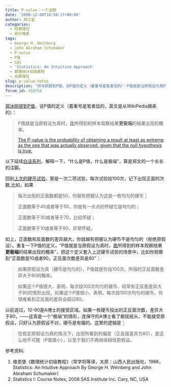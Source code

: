 ```yaml
---
title: P-value：一个注脚
date: '2008-12-08T16:58:17+00:00'
author: 胡江堂
categories:
  - 经典理论
  - 统计推断
tags:
  - George H. Weinberg
  - John Abraham Schumaker
  - P-value
  - P值
  - SAS
  - 'Statistics: An Intuitive Approach'
  - 数理统计初级教程
  - 经典理论
slug: p-value-notes
description: "郑冰刚提到P值，说P值的定义（着重号是笔者加的）：P值就是当原假设为真时，**比**所得到的样本观察结果**更极端**的结果出现的概率。以下延续白话系列，解释一下，“什么是P值，什么是极端”，算是郑文的一个长长的注脚。"
forum_id: 418754
---
```


[郑冰刚提到P值](/2008/12/p-value/)，说P值的定义（着重号是笔者加的，英文是从WikiPedia摘来的）：

> P值就是当原假设为真时，**比**所得到的样本观察结果**更极端**的结果出现的概率。
>
> [The P-value is the probability of obtaining a result at least as extreme as the one that was actually observed, given that the null hypothesis is true.](http://en.wikipedia.org/wiki/P-value)

以下延续[白话系列](/2008/12/decision-and-risk/)，解释一下，“什么是P值，什么是极端”，算是郑文的一个长长的注脚。

回到[上次的硬币试验](/2008/12/decision-and-risk/)，那是一次二项试验，每次试验投100次，记下出现正面的次数,比如，如果

> 每次出现的正面数都是50，你就有把握认为这是一枚均匀的硬币；
>
> 正面数等于45或者等于55，你就有一点点的怀疑它是均匀的；
>
> 正面数等于30或者等于70，比较怀疑；
>
> 正面数等于10或者等于90，非常怀疑。

如上，正面数和反面数的差异越大，你就越有把握认为硬币不是均匀的（拒绝原假设）。重复一下P值的定义，“P值就是当原假设为真时，**比**所得到的样本观察结果**更极端**的结果出现的概率”，把这个定义套入上述硬币试验的场景中，比如你观察到“正面数是10或者90，正反面次数差异是80”：

> 如果原假设为真（硬币是均匀的），P值就是你投100次，所得的正反面数差异大于80的概率。
>
> 如果这个P值很大，表明，每次投100次均匀的硬币，经常有正反面差异大于80的情形出现。如果这个P值很小，表明，每次投100次均匀的硬币，你很难看到正反面的差异会超过80。

以前说过，10-90是A博士的接受区域。如果一枚硬币投出的正反面次数，差异大于80，——这真是一个“极端”的情形，连保守的A博士看了都摇摇头，不能接受原假设，只好认为原假设不对，硬币是有偏的。这里的逻辑是：

> 在假定原假设为真的情况下，出现所看到的偏差（正反面差异为80），是这么地不可能（P值很小），以至于我们不再继续相信原假设。

参考资料:

1. 维恩堡《数理统计初级教程》（常学将等译，太原：山西人民出版社，1986，Statistics: An Intuitive Approach By George H. Weinberg and John Abraham Schumaker）
1. Statistics I: Course Notes, 2008 SAS Institute Inc. Cary, NC, USA
